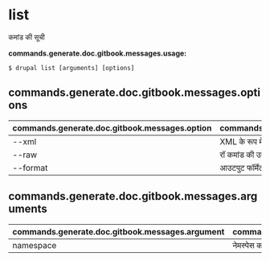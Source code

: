 # list
कमांड की सूची

**commands.generate.doc.gitbook.messages.usage:**
```
$ drupal list [arguments] [options]
```

## commands.generate.doc.gitbook.messages.options
commands.generate.doc.gitbook.messages.option | commands.generate.doc.gitbook.messages.details
-------|-------------
--xml | XML के रूप में उत्पादन सूची
--raw | रॉ कमांड की उत्पादन सूची
--format | आउटपुट फॉर्मेट (txt, xml, json, or md)

## commands.generate.doc.gitbook.messages.arguments
commands.generate.doc.gitbook.messages.argument | commands.generate.doc.gitbook.messages.details
---------|-------------
namespace | नेमस्पेस का नाम
